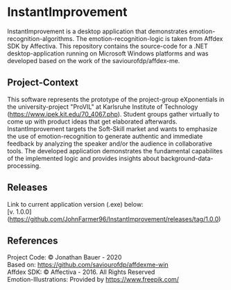 # InstantImprovement
InstantImprovement is a desktop application that demonstrates emotion-recognition-algorithms.
The emotion-recognition-logic is taken from Affdex SDK by Affectiva.
This repository contains the source-code for a .NET desktop-application running on Microsoft Windows platforms and was developed based on the work of the saviourofdp/affdex-me. 

## Project-Context
This software represents the prototype of the project-group eXponentials in the university-project "ProVIL" at Karlsruhe Institute of Technology (https://www.ipek.kit.edu/70_4067.php). 
Student groups gather virtually to come up with product ideas that get elaborated afterwards. 
InstantImprovement targets the Soft-Skill market and wants to emphasize the use of emotion-recognition to generate authentic and immediate feedback by analyzing the speaker and/or the audience in collaborative tools.
The developed application demonstrates the fundamental capabilites of the implemented logic and provides insights about background-data-processing.

## Releases
Link to current application version (.exe) below:  
[v. 1.0.0] (https://github.com/JohnFarmer96/InstantImprovement/releases/tag/1.0.0)

## References
Project Code: © Jonathan Bauer - 2020  
Based on: https://github.com/saviourofdp/affdexme-win  
Affdex SDK: © Affectiva - 2016. All Rights Reserved  
Emotion-Illustrations: Provided by https://www.freepik.com/
